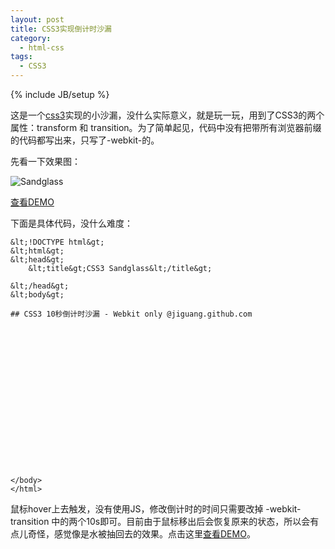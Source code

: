```yaml
---
layout: post
title: CSS3实现倒计时沙漏
category:
  - html-css
tags:
  - CSS3
---
```

{% include JB/setup %}

这是一个[css3][1]实现的小沙漏，没什么实际意义，就是玩一玩，用到了CSS3的两个属性：transform 和 transition。为了简单起见，代码中没有把带所有浏览器前缀的代码都写出来，只写了-webkit-的。

先看一下效果图：

![Sandglass][2]

[查看DEMO][3]

下面是具体代码，没什么难度：

    &lt;!DOCTYPE html&gt;
    &lt;html&gt;
    &lt;head&gt;
        &lt;title&gt;CSS3 Sandglass&lt;/title&gt;

    &lt;/head&gt;
    &lt;body&gt;
    
    ## CSS3 10秒倒计时沙漏 - Webkit only @jiguang.github.com
    
    
    
    
    
    
    
    
    
    
    
    
    
    
    
    
    
    
    </body>
    </html>

鼠标hover上去触发，没有使用JS，修改倒计时的时间只需要改掉 -webkit-transition 中的两个10s即可。目前由于鼠标移出后会恢复原来的状态，所以会有点儿奇怪，感觉像是水被抽回去的效果。点击这里[查看DEMO][3]。

 [1]: http://jiguang.github.com/index.php/tag/css3/ "css3"
 [2]: http://jiguang.github.com/content/uploads/2012/03/sandglass.png "sandglass.png"
 [3]: http://jiguang.github.com/demo/css3-sandglass.html